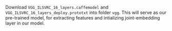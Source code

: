 Download ``VGG_ILSVRC_16_layers.caffemodel`` and ``VGG_ILSVRC_16_layers_deploy.prototxt`` into folder ``vgg``.
This will serve as our pre-trained model, for extracting features and intializing joint-embedding layer in our model.
